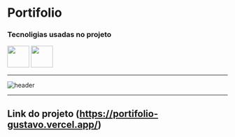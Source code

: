 # Portifolio

### Tecnoligias usadas no projeto

<p>
    <img src="https://img.icons8.com/color/512/vue-js.png" width="50">
    <img src="https://img.icons8.com/color/512/tailwindcss.png" width="50">
</p>

<hr>

![header](https://user-images.githubusercontent.com/49456670/211441103-713de8d7-a7bb-4fcc-b770-b80c2c5dbe0a.png)

<hr>

## Link do projeto (https://portifolio-gustavo.vercel.app/)

